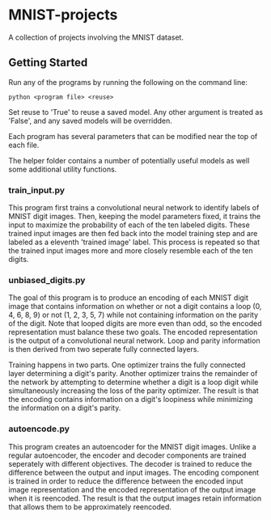 # MNIST-projects
A collection of projects involving the MNIST dataset.

## Getting Started
Run any of the programs by running the following on the command line:
```
python <program file> <reuse>
```
Set reuse to 'True' to reuse a saved model. Any other argument is treated as 'False', and any saved models will be overridden. 

Each program has several parameters that can be modified near the top of each file.

The helper folder contains a number of potentially useful models as well some additional utility functions.

### train_input.py

This program first trains a convolutional neural network to identify labels of MNIST digit images. Then, keeping the model parameters fixed, it trains the input to maximize the probability of each of the ten labeled digits. These trained input images are then fed back into the model training step and are labeled as a eleventh 'trained image' label. This process is repeated so that the trained input images more and more closely resemble each of the ten digits.

### unbiased_digits.py

The goal of this program is to produce an encoding of each MNIST digit image that contains information on whether or not a digit contains a loop (0, 4, 6, 8, 9) or not (1, 2, 3, 5, 7) while not containing information on the parity of the digit. Note that looped digits are more even than odd, so the encoded representation must balance these two goals. The encoded representation is the output of a convolutional neural network. Loop and parity information is then derived from two seperate fully connected layers. 

Training happens in two parts. One optimizer trains the fully connected layer determining a digit's parity. Another optimizer trains the remainder of the network by attempting to determine whether a digit is a loop digit while simultaneously increasing the loss of the parity optimizer. The result is that the encoding contains information on a digit's loopiness while minimizing the information on a digit's parity.

### autoencode.py

This program creates an autoencoder for the MNIST digit images. Unlike a regular autoencoder, the encoder and decoder components are trained seperately with different objectives. The decoder is trained to reduce the difference between the output and input images. The encoding component is trained in order to reduce the difference between the encoded input image representation and the encoded representation of the output image when it is reencoded. The result is that the output images retain information that allows them to be approximately reencoded.
